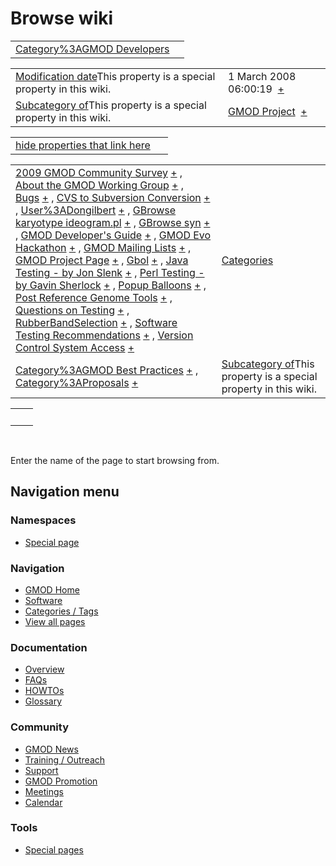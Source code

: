 



<span id="top"></span>




# <span dir="auto">Browse wiki</span>






|  |  |
|----|----|
| [Category%3AGMOD Developers](/wiki/Category%3AGMOD_Developers "Category%3AGMOD Developers") |  |

|  |  |
|----|----|
| <span class="smw-highlighter" data-type="1" state="inline" data-title="Property"><span class="smwbuiltin">[Modification date](/wiki/Property:Modification_date "Property:Modification date")</span><span class="smwttcontent">This property is a special property in this wiki.</span></span> | <span class="smwb-value">1 March 2008 06:00:19  <span class="smwsearch">[+](/wiki/Special%3ASearchByProperty/Modification-20date/1-20March-202008-2006:00:19 "Special%3ASearchByProperty/Modification-20date/1-20March-202008-2006:00:19")</span></span> |
| <span class="smw-highlighter" data-type="1" state="inline" data-title="Property"><span class="smwbuiltin">[Subcategory of](/wiki/Property:Subcategory_of "Property:Subcategory of")</span><span class="smwttcontent">This property is a special property in this wiki.</span></span> | <span class="smwb-value">[GMOD Project](/wiki/Category%3AGMOD_Project "Category%3AGMOD Project")  <span class="smwsearch">[+](/wiki/Special%3ASearchByProperty/Subcategory-20of/GMOD-20Project "Special%3ASearchByProperty/Subcategory-20of/GMOD-20Project")</span></span> |

<span id="smw_browse_incoming"></span>

|  |  |
|----|----|
| [hide properties that link here](/mediawiki/index.php?title=Special:Browse&offset=0&dir=out&article=Category%3AGMOD+Developers)  |  |

|  |  |
|----|----|
| <span class="smwb-ivalue">[2009 GMOD Community Survey](/wiki/2009_GMOD_Community_Survey "2009 GMOD Community Survey") <span class="smwbrowse">[+](/wiki/Special%3ABrowse/2009-20GMOD-20Community-20Survey "Special%3ABrowse/2009-20GMOD-20Community-20Survey")</span></span> , <span class="smwb-ivalue">[About the GMOD Working Group](/wiki/About_the_GMOD_Working_Group "About the GMOD Working Group") <span class="smwbrowse">[+](/wiki/Special%3ABrowse/About-20the-20GMOD-20Working-20Group "Special%3ABrowse/About-20the-20GMOD-20Working-20Group")</span></span> , <span class="smwb-ivalue">[Bugs](/wiki/Bugs "Bugs") <span class="smwbrowse">[+](/wiki/Special%3ABrowse/Bugs "Special%3ABrowse/Bugs")</span></span> , <span class="smwb-ivalue">[CVS to Subversion Conversion](/wiki/CVS_to_Subversion_Conversion "CVS to Subversion Conversion") <span class="smwbrowse">[+](/wiki/Special%3ABrowse/CVS-20to-20Subversion-20Conversion "Special%3ABrowse/CVS-20to-20Subversion-20Conversion")</span></span> , <span class="smwb-ivalue">[User%3ADongilbert](/wiki/User%3ADongilbert "User%3ADongilbert") <span class="smwbrowse">[+](/wiki/Special%3ABrowse/User%3ADongilbert "Special%3ABrowse/User%3ADongilbert")</span></span> , <span class="smwb-ivalue">[GBrowse karyotype ideogram.pl](/wiki/GBrowse_karyotype_ideogram.pl "GBrowse karyotype ideogram.pl") <span class="smwbrowse">[+](/wiki/Special%3ABrowse/GBrowse-20karyotype-20ideogram.pl "Special%3ABrowse/GBrowse-20karyotype-20ideogram.pl")</span></span> , <span class="smwb-ivalue">[GBrowse syn](/wiki/GBrowse_syn "GBrowse syn") <span class="smwbrowse">[+](/wiki/Special%3ABrowse/GBrowse-20syn "Special%3ABrowse/GBrowse-20syn")</span></span> , <span class="smwb-ivalue">[GMOD Developer's Guide](/wiki/GMOD_Developer%27s_Guide "GMOD Developer's Guide") <span class="smwbrowse">[+](/wiki/Special%3ABrowse/GMOD-20Developer%27s-20Guide "Special%3ABrowse/GMOD-20Developer's-20Guide")</span></span> , <span class="smwb-ivalue">[GMOD Evo Hackathon](/wiki/GMOD_Evo_Hackathon "GMOD Evo Hackathon") <span class="smwbrowse">[+](/wiki/Special%3ABrowse/GMOD-20Evo-20Hackathon "Special%3ABrowse/GMOD-20Evo-20Hackathon")</span></span> , <span class="smwb-ivalue">[GMOD Mailing Lists](/wiki/GMOD_Mailing_Lists "GMOD Mailing Lists") <span class="smwbrowse">[+](/wiki/Special%3ABrowse/GMOD-20Mailing-20Lists "Special%3ABrowse/GMOD-20Mailing-20Lists")</span></span> , <span class="smwb-ivalue">[GMOD Project Page](/wiki/GMOD_Project_Page "GMOD Project Page") <span class="smwbrowse">[+](/wiki/Special%3ABrowse/GMOD-20Project-20Page "Special%3ABrowse/GMOD-20Project-20Page")</span></span> , <span class="smwb-ivalue">[Gbol](/wiki/Gbol "Gbol") <span class="smwbrowse">[+](/wiki/Special%3ABrowse/Gbol "Special%3ABrowse/Gbol")</span></span> , <span class="smwb-ivalue">[Java Testing - by Jon Slenk](/wiki/Java_Testing_-_by_Jon_Slenk "Java Testing - by Jon Slenk") <span class="smwbrowse">[+](/wiki/Special%3ABrowse/Java-20Testing-20-2D-20by-20Jon-20Slenk "Special%3ABrowse/Java-20Testing-20-2D-20by-20Jon-20Slenk")</span></span> , <span class="smwb-ivalue">[Perl Testing - by Gavin Sherlock](/wiki/Perl_Testing_-_by_Gavin_Sherlock "Perl Testing - by Gavin Sherlock") <span class="smwbrowse">[+](/wiki/Special%3ABrowse/Perl-20Testing-20-2D-20by-20Gavin-20Sherlock "Special%3ABrowse/Perl-20Testing-20-2D-20by-20Gavin-20Sherlock")</span></span> , <span class="smwb-ivalue">[Popup Balloons](/wiki/Popup_Balloons "Popup Balloons") <span class="smwbrowse">[+](/wiki/Special%3ABrowse/Popup-20Balloons "Special%3ABrowse/Popup-20Balloons")</span></span> , <span class="smwb-ivalue">[Post Reference Genome Tools](/wiki/Post_Reference_Genome_Tools "Post Reference Genome Tools") <span class="smwbrowse">[+](/wiki/Special%3ABrowse/Post-20Reference-20Genome-20Tools "Special%3ABrowse/Post-20Reference-20Genome-20Tools")</span></span> , <span class="smwb-ivalue">[Questions on Testing](/wiki/Questions_on_Testing "Questions on Testing") <span class="smwbrowse">[+](/wiki/Special%3ABrowse/Questions-20on-20Testing "Special%3ABrowse/Questions-20on-20Testing")</span></span> , <span class="smwb-ivalue">[RubberBandSelection](/wiki/RubberBandSelection "RubberBandSelection") <span class="smwbrowse">[+](/wiki/Special%3ABrowse/RubberBandSelection "Special%3ABrowse/RubberBandSelection")</span></span> , <span class="smwb-ivalue">[Software Testing Recommendations](/wiki/Software_Testing_Recommendations "Software Testing Recommendations") <span class="smwbrowse">[+](/wiki/Special%3ABrowse/Software-20Testing-20Recommendations "Special%3ABrowse/Software-20Testing-20Recommendations")</span></span> , <span class="smwb-ivalue">[Version Control System Access](/wiki/Version_Control_System_Access "Version Control System Access") <span class="smwbrowse">[+](/wiki/Special%3ABrowse/Version-20Control-20System-20Access "Special%3ABrowse/Version-20Control-20System-20Access")</span></span> | [Categories](/wiki/Special%3ACategories "Special%3ACategories") |
| <span class="smwb-ivalue">[Category%3AGMOD Best Practices](/wiki/Category%3AGMOD_Best_Practices "Category%3AGMOD Best Practices") <span class="smwbrowse">[+](/wiki/Special%3ABrowse/Category%3AGMOD-20Best-20Practices "Special%3ABrowse/Category%3AGMOD-20Best-20Practices")</span></span> , <span class="smwb-ivalue">[Category%3AProposals](/wiki/Category%3AProposals "Category%3AProposals") <span class="smwbrowse">[+](/wiki/Special%3ABrowse/Category%3AProposals "Special%3ABrowse/Category%3AProposals")</span></span> | <span class="smw-highlighter" data-type="1" state="inline" data-title="Property"><span class="smwbuiltin">[Subcategory of](/wiki/Property:Subcategory_of "Property:Subcategory of")</span><span class="smwttcontent">This property is a special property in this wiki.</span></span> |

|     |     |
|-----|-----|
|     |     |

 

Enter the name of the page to start browsing from.  








## Navigation menu



### Namespaces

- <span id="ca-nstab-special">[Special
  page](/wiki/Special%3ABrowse/Category%3AGMOD_Developers "This is a special page, you cannot edit the page itself")</span>






### Navigation



- <span id="n-GMOD-Home">[GMOD Home](/wiki/Main_Page)</span>
- <span id="n-Software">[Software](/wiki/GMOD_Components)</span>
- <span id="n-Categories-.2F-Tags">[Categories /
  Tags](/wiki/Categories)</span>
- <span id="n-View-all-pages">[View all
  pages](/wiki/Special:AllPages)</span>




### Documentation



- <span id="n-Overview">[Overview](/wiki/Overview)</span>
- <span id="n-FAQs">[FAQs](/wiki/Category%3AFAQ)</span>
- <span id="n-HOWTOs">[HOWTOs](/wiki/Category%3AHOWTO)</span>
- <span id="n-Glossary">[Glossary](/wiki/Glossary)</span>




### Community



- <span id="n-GMOD-News">[GMOD News](/wiki/GMOD_News)</span>
- <span id="n-Training-.2F-Outreach">[Training /
  Outreach](/wiki/Training_and_Outreach)</span>
- <span id="n-Support">[Support](/wiki/Support)</span>
- <span id="n-GMOD-Promotion">[GMOD
  Promotion](/wiki/GMOD_Promotion)</span>
- <span id="n-Meetings">[Meetings](/wiki/Meetings)</span>
- <span id="n-Calendar">[Calendar](/wiki/Calendar)</span>




### Tools



- <span id="t-specialpages"><a href="/wiki/Special%3ASpecialPages" accesskey="q"
  title="A list of all special pages [q]">Special pages</a></span>








<!-- -->




